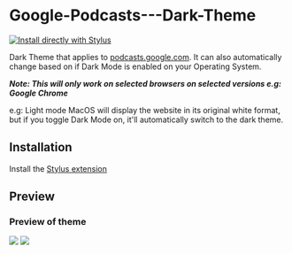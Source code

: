 # Google-Podcasts---Dark-Theme

[![Install directly with Stylus](https://userstyles.org/styles/179958/google-podcasts-dark-theme)](https://userstyles.org/styles/179958/google-podcasts-dark-theme)

Dark Theme that applies to [podcasts.google.com](https://podcasts.google.com/).
It can also automatically change based on if Dark Mode is enabled on your Operating System.

***Note: This will only work on selected browsers on selected versions e.g: Google Chrome***

e.g: Light mode MacOS will display the website in its original white format, but if you toggle Dark Mode on, it'll automatically switch to the dark theme.

## Installation
Install the [Stylus extension](https://add0n.com/stylus.html)

## Preview
### Preview of theme
![](https://userstyles.org/style_screenshots/179958_additional_35494.jpeg?r=1581522997)
![](https://userstyles.org/style_screenshots/179958_additional_35495.jpeg?r=1581524518)
